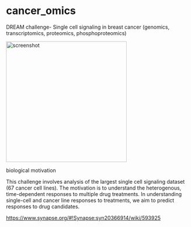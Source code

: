 # cancer_omics
DREAM challenge- Single cell signaling in breast cancer (genomics, transcriptomics, proteomics, phosphoproteomics)



<img width="330" alt="screenshot" src="https://user-images.githubusercontent.com/46359281/71352057-4c380e00-2543-11ea-81a8-82add3663ece.png">

biological motivation


This challenge involves analysis of the largest single cell signaling dataset (67 cancer cell lines). The motivation is to understand the heterogenous, time-dependent responses to multiple drug treatments. In understanding single-cell and cancer line responses to treatments, we aim to predict responses to drug candidates.





https://www.synapse.org/#!Synapse:syn20366914/wiki/593925
